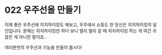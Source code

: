 # 022 우주선을 만들기

이제 좋은 우주선에 히치하이킹도 해보고, 우주에서 쇼핑도 한 당신은 히치하이킹의 달인입니다. 문제는 히치하이킹만 하다 보니 멀리 멀리 갈 때 히치하이킹 하는 게 여간 귀찮은 게 아니란 말이죠..

여러분만의 우주선과 기능을 만들어 봅시다!
